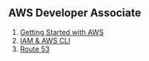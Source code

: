 ## AWS Developer Associate
1. [Getting Started with AWS](./Getting%20Started%20with%20AWS.md)
2. [IAM & AWS CLI](./IAM%20&%20AWS%20CLI.md)
9. [Route 53](./Route53.md)